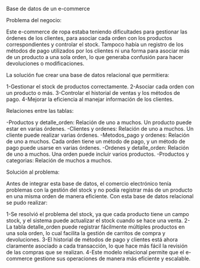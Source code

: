 Base de datos de un e-commerce

Problema del negocio:

Este e-commerce de ropa estaba teniendo dificultades para gestionar las órdenes de los clientes, para asociar cada orden con los productos correspondientes y controlar el stock. Tampoco 
había un registro de los métodos de pago utilizados por los clientes ni una forma para asociar más de un producto a una sola orden, lo que generaba confusión para hacer devoluciones o modificaciones.

La solución fue crear una base de datos relacional que permitiera:

1-Gestionar el stock de productos correctamente.
2-Asociar cada orden con un producto o más.
3-Controlar el historial de ventas y los métodos de pago.
4-Mejorar la eficiencia al manejar información de los clientes.

Relaciones entre las tablas:

-Productos y detalle_orden: Relación de uno a muchos. Un producto puede estar en varias órdenes.
-Clientes y ordenes: Relación de uno a muchos. Un cliente puede realizar varias órdenes.
-Metodos_pago y ordenes: Relación de uno a muchos. Cada orden tiene un método de pago, y un método de pago puede usarse en varias órdenes.
-Ordenes y detalle_orden: Relación de uno a muchos. Una orden puede incluir varios productos.
-Productos y categorias: Relación de muchos a muchos.


Solución al problema:

Antes de integrar esta base de datos, el comercio electrónico tenía problemas con la gestión del stock y no podía registrar más de un producto en una misma orden de manera eficiente. Con esta base de datos relacional se pudo realizar:

1-Se resolvió el problema del stock, ya que cada producto tiene un campo stock, y el sistema puede actualizar el stock cuando se hace una venta.
2-La tabla detalle_orden puede registrar fácilmente múltiples productos en una sola orden, lo cual facilita la gestión de carritos de compra y devoluciones.
3-El historial de métodos de pago y clientes está ahora claramente asociado a cada transacción, lo que hace más fácil la revisión de las compras que se realizan.
4-Este modelo relacional permite que el e-commerce gestione sus operaciones de manera más eficiente y escalable.
